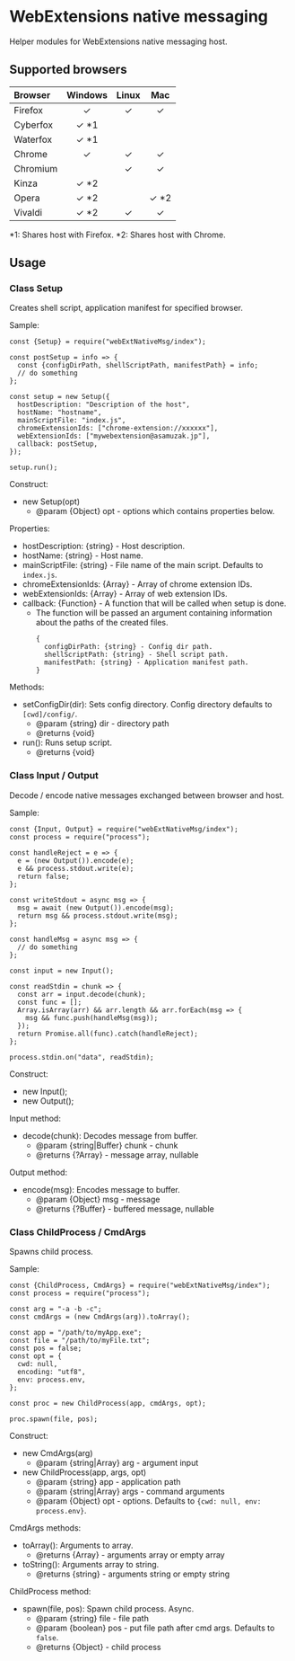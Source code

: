 # WebExtensions native messaging

Helper modules for WebExtensions native messaging host.

## Supported browsers

|Browser |Windows|Linux  |Mac    |
|:-------|:-----:|:-----:|:-----:|
|Firefox |   ✓   |   ✓   |   ✓   |
|Cyberfox|   ✓ *1|       |       |
|Waterfox|   ✓ *1|       |       |
|Chrome  |   ✓   |   ✓   |   ✓   |
|Chromium|       |   ✓   |   ✓   |
|Kinza   |   ✓ *2|       |       |
|Opera   |   ✓ *2|       |   ✓ *2|
|Vivaldi |   ✓ *2|   ✓   |   ✓   |

*1: Shares host with Firefox.
*2: Shares host with Chrome.

## Usage

### Class Setup

Creates shell script, application manifest for specified browser.

Sample:
```
const {Setup} = require("webExtNativeMsg/index");

const postSetup = info => {
  const {configDirPath, shellScriptPath, manifestPath} = info;
  // do something
};

const setup = new Setup({
  hostDescription: "Description of the host",
  hostName: "hostname",
  mainScriptFile: "index.js",
  chromeExtensionIds: ["chrome-extension://xxxxxx"],
  webExtensionIds: ["mywebextension@asamuzak.jp"],
  callback: postSetup,
});

setup.run();
```

Construct:
* new Setup(opt)
  * @param {Object} opt - options which contains properties below.

Properties:
* hostDescription: {string} - Host description.
* hostName: {string} - Host name.
* mainScriptFile: {string} - File name of the main script. Defaults to `index.js`.
* chromeExtensionIds: {Array} - Array of chrome extension IDs.
* webExtensionIds: {Array} - Array of web extension IDs.
* callback: {Function} - A function that will be called when setup is done.
  * The function will be passed an argument containing information about the paths of the created files.
    ```
    {
      configDirPath: {string} - Config dir path.
      shellScriptPath: {string} - Shell script path.
      manifestPath: {string} - Application manifest path.
    }
    ```

Methods:
* setConfigDir(dir): Sets config directory. Config directory defaults to `[cwd]/config/`.
  * @param {string} dir - directory path
  * @returns {void}
* run(): Runs setup script.
  * @returns {void}

### Class Input / Output

Decode / encode native messages exchanged between browser and host.

Sample:
```
const {Input, Output} = require("webExtNativeMsg/index");
const process = require("process");

const handleReject = e => {
  e = (new Output()).encode(e);
  e && process.stdout.write(e);
  return false;
};

const writeStdout = async msg => {
  msg = await (new Output()).encode(msg);
  return msg && process.stdout.write(msg);
};

const handleMsg = async msg => {
  // do something
};

const input = new Input();

const readStdin = chunk => {
  const arr = input.decode(chunk);
  const func = [];
  Array.isArray(arr) && arr.length && arr.forEach(msg => {
    msg && func.push(handleMsg(msg));
  });
  return Promise.all(func).catch(handleReject);
};

process.stdin.on("data", readStdin);
```

Construct:
* new Input();
* new Output();

Input method:
* decode(chunk): Decodes message from buffer.
  * @param {string|Buffer} chunk - chunk
  * @returns {?Array} - message array, nullable

Output method:
* encode(msg): Encodes message to buffer.
  * @param {Object} msg - message
  * @returns {?Buffer} - buffered message, nullable

### Class ChildProcess / CmdArgs

Spawns child process.

Sample:
```
const {ChildProcess, CmdArgs} = require("webExtNativeMsg/index");
const process = require("process");

const arg = "-a -b -c";
const cmdArgs = (new CmdArgs(arg)).toArray();

const app = "/path/to/myApp.exe";
const file = "/path/to/myFile.txt";
const pos = false;
const opt = {
  cwd: null,
  encoding: "utf8",
  env: process.env,
};

const proc = new ChildProcess(app, cmdArgs, opt);

proc.spawn(file, pos);
```

Construct:
* new CmdArgs(arg)
  * @param {string|Array} arg - argument input
* new ChildProcess(app, args, opt)
  * @param {string} app - application path
  * @param {string|Array} args - command arguments
  * @param {Object} opt - options. Defaults to `{cwd: null, env: process.env}`.

CmdArgs methods:
* toArray(): Arguments to array.
  * @returns {Array} - arguments array or empty array
* toString(): Arguments array to string.
  * @returns {string} - arguments string or empty string

ChildProcess method:
* spawn(file, pos): Spawn child process. Async.
  * @param {string} file - file path
  * @param {boolean} pos - put file path after cmd args. Defaults to `false`.
  * @returns {Object} - child process
